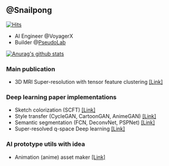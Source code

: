 
## @Snailpong
[![Hits](https://hits.seeyoufarm.com/api/count/incr/badge.svg?url=https%3A%2F%2Fgithub.com%2FSnailpong&count_bg=%23F7A115&title_bg=%23555555&icon=&icon_color=%23E7E7E7&title=hits&edge_flat=false)](https://hits.seeyoufarm.com)

- AI Engineer @VoyagerX
- Builder @[PseudoLab](https://pseudo-lab.com/)

[![Anurag's github stats](https://github-readme-stats.vercel.app/api?username=Snailpong)](https://github.com/anuraghazra/github-readme-stats)


### Main publication
- 3D MRI Super-resolution with tensor feature clustering [[Link]](https://github.com/Snailpong/SR_Tensor)

### Deep learning paper implementations
- Sketch colorization (SCFT) [[Link]](https://github.com/Snailpong/reference_based_sketch_image_colorization)
- Style transfer (CycleGAN, CartoonGAN, AnimeGAN) [[Link]](https://github.com/Snailpong/style_transfer_implementation)
- Semantic segmentation (FCN, DeconvNet, PSPNet) [[Link]](https://github.com/Snailpong/semantic_segmentation_implementation)
- Super-resolved q-space Deep learning [[Link]](https://github.com/Snailpong/dwi_angular)

### AI prototype utils with idea
- Animation (anime) asset maker [[Link]](https://github.com/Snailpong/anime_asset_maker)

<!--
**Snailpong/Snailpong** is a ✨ _special_ ✨ repository because its `README.md` (this file) appears on your GitHub profile.

Here are some ideas to get you started:

- 🔭 I’m currently working on ...
- 🌱 I’m currently learning ...
- 👯 I’m looking to collaborate on ...
- 🤔 I’m looking for help with ...
- 💬 Ask me about ...
- 📫 How to reach me: ...
- 😄 Pronouns: ...
- ⚡ Fun fact: ...
-->
